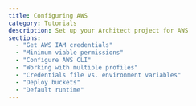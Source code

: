 ```yaml
---
title: Configuring AWS
category: Tutorials
description: Set up your Architect project for AWS
sections:
  - "Get AWS IAM credentials"
  - "Minimum viable permissions"
  - "Configure AWS CLI"
  - "Working with multiple profiles"
  - "Credentials file vs. environment variables"
  - "Deploy buckets"
  - "Default runtime"
---
```

